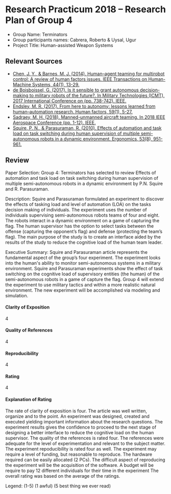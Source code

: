 # Research Practicum 2018 – Research Plan of Group 4

* Group Name: Terminators
* Group participants names: Cabrera, Roberto & Uysal, Ugur
* Project Title: Human-assisted Weapon Systems

## Relevant Sources

* [Chen, J. Y., & Barnes, M. J. (2014). Human–agent teaming for multirobot control: A review of human factors issues. IEEE Transactions on Human-Machine Systems, 44(1), 13-29.](https://ieeexplore.ieee.org/document/6697830/)
* [de Boisboissel, G. (2017). Is it sensible to grant autonomous decision-making to military robots of the future?. In Military Technologies (ICMT), 2017 International Conference on (pp. 738-742). IEEE.](https://ieeexplore.ieee.org/document/7988854/)
* [Endsley, M. R. (2017). From here to autonomy: lessons learned from human–automation research. Human factors, 59(1), 5-27.](http://journals.sagepub.com/doi/10.1177/0018720816681350)
* [Sadraey, M. H. (2018). Manned-unmanned aircraft teaming. In 2018 IEEE Aerospace Conference (pp. 1-12). IEEE.](https://ieeexplore.ieee.org/document/8396747/)
* [Squire, P. N., & Parasuraman, R. (2010). Effects of automation and task load on task switching during human supervision of multiple semi-autonomous robots in a dynamic environment. Ergonomics, 53(8), 951-961.](https://www.tandfonline.com/doi/full/10.1080/00140139.2010.489969)

## Review

Paper Selection: 
Group 4: Terminators has selected to review Effects of automation and task load on task switching during human supervision of multiple semi-autonomous robots in a dynamic environment by P.N. Squire and R. Parasuraman.

Description: 
Squire and Parasuraman formulated an experiment to discover the effects of tasking load and level of automation (LOA) on the tasks decision making of individuals. The experiment uses the number of individuals supervising semi-autonomous robots teams of four and eight. The robots interact in a dynamic environment on a game of capturing the flag.  The human supervisor has the option to select tasks between the offense (capturing the opponent’s flag) and defense (protecting the team’s flag). The main purpose of the study is to create an interface aided by the results of the study to reduce the cognitive load of the human team leader.

Executive Summary:
Squire and Parasuraman article represents the fundamental aspect of the group’s four experiment. The experiment looks into the human's ability to monitor semi-autonomous systems in a military environment. Squire and Parasuraman experiments show the effect of task switching on the cognitive load of supervisory entities (the human) of the semi-autonomous robots in a game of capture the flag. Group 4 will extend the experiment to use military tactics and within a more realistic natural environment.  The new experiment will be accomplished via modeling and simulation.

#### Clarity of Exposition
4
#### Quality of References
4
#### Reproducibility
4
#### Rating
4

#### Explanation of Rating
The rate of clarity of exposition is four. The article was well written, organize and to the point. An experiment was designed, created and executed yielding important information about the research questions. The experiment results gives the confidence to proceed to the next stage of designing a better interface to reduce the cognitive load on the human supervisor. The quality of the references is rated four.  The references were adequate for the level of experimentation and relevant to the subject matter. The experiment repoducibility is rated four as well.  The experiment may require a level of funding, but reasonable to reproduce. The hardware required can be easily allocated (2 PCs).  The difficult aspect of reproducing the experiment will be the acquisition of the software.  A budget will be require to pay 12 different individuals for their time in the experiment  The overall rating was based on the average of the ratings.

Legend:
(1-5)
(1 awful)
(5 best thing we ever read)
